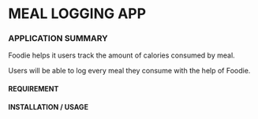 # MEAL LOGGING APP #

### APPLICATION SUMMARY ###

Foodie helps it users track the amount of calories consumed by meal.

Users will be able to log every meal they consume with the help of Foodie.

#### REQUIREMENT ####

#### INSTALLATION / USAGE ####